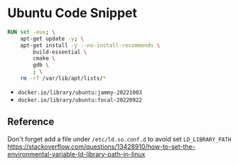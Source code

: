 # Ubuntu Code Snippet

```Dockerfile
RUN set -eux; \
    apt-get update -y; \
    apt-get install -y --no-install-recommends \
        build-essential \
        cmake \
        gdb \
        ; \
    rm -rf /var/lib/apt/lists/*
```

- `docker.io/library/ubuntu:jammy-20221003`
- `docker.io/library/ubuntu:focal-20220922`

## Reference

Don't forget add a file under `/etc/ld.so.conf.d` to avoid set `LD_LIBRARY_PATH` <https://stackoverflow.com/questions/13428910/how-to-set-the-environmental-variable-ld-library-path-in-linux>
